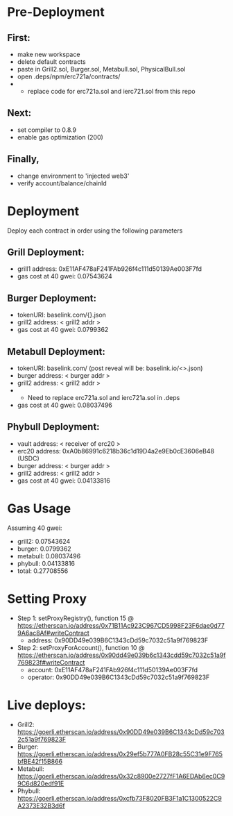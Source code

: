 # Pre-Deployment

## First:
  - make new workspace
  - delete default contracts
  - paste in Grill2.sol, Burger.sol, Metabull.sol, PhysicalBull.sol
  - open .deps/npm/erc721a/contracts/
  -   - replace code for erc721a.sol and ierc721.sol from this repo

## Next:
  - set compiler to 0.8.9
  - enable gas optimization (200)

## Finally, 
  - change environment to 'injected web3'
  - verify account/balance/chainId

# Deployment
Deploy each contract in order using the following parameters


## Grill Deployment:
  - grill1 address: 0xE11AF478aF241FAb926f4c111d50139Ae003F7fd
  - gas cost at 40 gwei: 0.07543624

## Burger Deployment:
  - tokenURI: baselink.com/{}.json
  - grill2 address: < grill2 addr >
  - gas cost at 40 gwei: 0.0799362

## Metabull Deployment:
  - tokenURI: baselink.com/ (post reveal will be: baselink.io/<>.json)
  - burger address: < burger addr >
  - grill2 address: < grill2 addr >
  - * Need to replace erc721a.sol and ierc721a.sol in .deps
  - gas cost at 40 gwei: 0.08037496
  
  
## Phybull Deployment:
  - vault address: < receiver of erc20 >
  - erc20 address: 0xA0b86991c6218b36c1d19D4a2e9Eb0cE3606eB48 (USDC)
  - burger address: < burger addr >
  - grill2 address: < grill2 addr >
  - gas cost at 40 gwei: 0.04133816

# Gas Usage
Assuming 40 gwei:
  - grill2: 0.07543624
  - burger: 0.0799362
  - metabull: 0.08037496
  - phybull: 0.04133816
  - total: 0.27708556

# Setting Proxy
- Step 1: setProxyRegistry(), function 15 @ https://etherscan.io/address/0x71B11Ac923C967CD5998F23F6dae0d779A6ac8Af#writeContract
  - address: 0x90DD49e039B6C1343cDd59c7032c51a9f769823F
- Step 2: setProxyForAccount(), function 10 @ https://etherscan.io/address/0x90dd49e039b6c1343cdd59c7032c51a9f769823f#writeContract
  - account: 0xE11AF478aF241FAb926f4c111d50139Ae003F7fd
  - operator: 0x90DD49e039B6C1343cDd59c7032c51a9f769823F
  
# Live deploys:
  - Grill2: https://goerli.etherscan.io/address/0x90DD49e039B6C1343cDd59c7032c51a9f769823F
  - Burger: https://goerli.etherscan.io/address/0x29ef5b777A0FB28c55C31e9F765bfBE42f15B866
  - Metabull: https://goerli.etherscan.io/address/0x32c8900e2727fF1A6EDAb6ec0C99C6d820edf91E
  - Phybull: https://goerli.etherscan.io/address/0xcfb73F8020FB3F1a1C1300522C9A2373E32B3d6f


